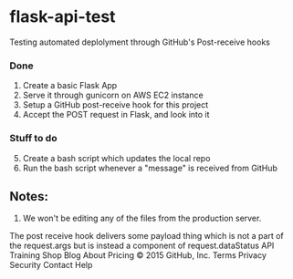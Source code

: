 # flask-api-test
Testing automated deplolyment through GitHub's Post-receive hooks



### Done 
1. Create a basic Flask App
2. Serve it through gunicorn on AWS EC2 instance
3. Setup a GitHub post-receive hook for this project
4. Accept the POST request in Flask, and look into it

### Stuff to do

5. Create a bash script which updates the local repo 
6. Run the bash script whenever a "message" is received from GitHub


## Notes:
1. We won't be editing any of the files from the production server.


The post receive hook delivers some payload thing which is not a part of the request.args but is instead a component 
of request.dataStatus API Training Shop Blog About Pricing
© 2015 GitHub, Inc. Terms Privacy Security Contact Help